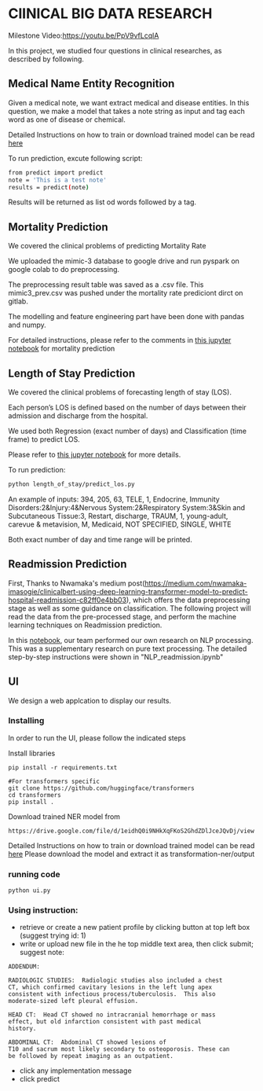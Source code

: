 # ClINICAL BIG DATA RESEARCH
Milestone Video:https://youtu.be/PpV9vfLcqlA

In this project, we studied four questions in clinical researches, as described by following.
## Medical Name Entity Recognition
Given a medical note, we want extract medical and disease entities. In this question, we make a model that takes a note string as input and tag each word as one of disease or chemical.

Detailed Instructions on how to train or download trained model can be read [here](https://csil-git1.cs.surrey.sfu.ca/britneyt/cmpt733-project/-/blob/master/transfermation-ner/README.md)

To run prediction, excute following script:
```bash
from predict import predict
note = 'This is a test note'
results = predict(note)
```
Results will be returned as list od words followed by a tag.


## Mortality Prediction
We covered the clinical problems of predicting Mortality Rate

We uploaded the mimic-3 database to google drive and run pyspark on google colab to do preprocessing.

The preprocessing result table was saved as a .csv file. This mimic3_prev.csv was pushed under the mortality rate prediciont dirct on gitlab.

The modelling and feature engineering part have been done with pandas and numpy.

For detailed instructions, please refer to the comments in [this jupyter notebook](https://csil-git1.cs.surrey.sfu.ca/britneyt/cmpt733-project/-/blob/master/mortality_prediction/Mortality_prediction.ipynb) for mortality prediction

## Length of Stay Prediction
We covered the clinical problems of forecasting length of stay (LOS).  

Each person’s LOS is defined based on the number of days between their admission and discharge from the hospital.

We used both Regression (exact number of days) and Classification (time frame) to predict LOS.

Please refer to [this jupyter notebook](https://csil-git1.cs.surrey.sfu.ca/britneyt/cmpt733-project/-/blob/master/length_of_stay/Predict_LOS.ipynb) for more details.

To run prediction:
```bash
python length_of_stay/predict_los.py
```
An example of inputs:
394, 205, 63, TELE, 1, Endocrine, Immunity Disorders:2&Injury:4&Nervous System:2&Respiratory System:3&Skin and Subcutaneous Tissue:3, 
Restart, discharge, TRAUM, 1, young-adult, carevue & metavision, M, Medicaid, NOT SPECIFIED, SINGLE, WHITE

Both exact number of day and time range will be printed.

## Readmission Prediction


First, Thanks to Nwamaka's medium post(https://medium.com/nwamaka-imasogie/clinicalbert-using-deep-learning-transformer-model-to-predict-hospital-readmission-c82ff0e4bb03), 
which offers the data preprocessing stage as well as some guidance on classification. The following project will read the data from the pre-processed stage, 
and perform the machine learning techniques on Readmission prediction.
 
In this [notebook](https://csil-git1.cs.surrey.sfu.ca/britneyt/cmpt733-project/-/blob/master/NLP_on_readmission/NLP_readmission.ipynb), our team performed our own research on NLP processing. This was a supplementary research on pure text processing.
The detailed step-by-step instructions were shown in "NLP_readmission.ipynb"


## UI
We design a web applcation to display our results.

### Installing
In order to run the UI, please follow the indicated steps

Install libraries
```
pip install -r requirements.txt

#For transformers specific
git clone https://github.com/huggingface/transformers
cd transformers
pip install .
```
Download trained NER model from 
```
https://drive.google.com/file/d/1eidhQ0i9NHkXqFKoS2GhdZDlJceJQvDj/view
```

Detailed Instructions on how to train or download trained model can be read [here](https://csil-git1.cs.surrey.sfu.ca/britneyt/cmpt733-project/-/blob/master/transfermation-ner/README.md)
Please download the model and extract it as transformation-ner/output
### running code

```
python ui.py

```

### Using instruction:
* retrieve or create a new patient profile by clicking button at top left box (suggest trying id: 1)
* write or upload new file in the he top middle text area, then click submit; suggest note:
```
ADDENDUM:

RADIOLOGIC STUDIES:  Radiologic studies also included a chest
CT, which confirmed cavitary lesions in the left lung apex
consistent with infectious process/tuberculosis.  This also
moderate-sized left pleural effusion.

HEAD CT:  Head CT showed no intracranial hemorrhage or mass
effect, but old infarction consistent with past medical
history.

ABDOMINAL CT:  Abdominal CT showed lesions of
T10 and sacrum most likely secondary to osteoporosis. These can
be followed by repeat imaging as an outpatient.

```
* click any implementation message
* click predict
